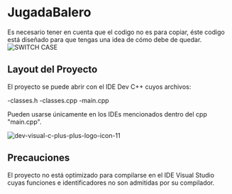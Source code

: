 # JugadaBalero

Es necesario tener en cuenta que el codigo no es para copiar, éste codigo está diseñado para que tengas una idea de cómo debe de quedar.
![SWITCH CASE](https://user-images.githubusercontent.com/68668508/164576394-41ab42dd-ee0f-4c6e-861c-51bf786417a0.png)

## Layout del Proyecto

El proyecto se puede abrir con el IDE Dev C++ cuyos archivos:

-classes.h
-classes.cpp
-main.cpp

Pueden usarse únicamente en los IDEs mencionados dentro del cpp "main.cpp".

![dev-visual-c-plus-plus-logo-icon-11](https://user-images.githubusercontent.com/68668508/164576562-42e252d5-4018-42aa-aa73-01f71cb55b2f.png)

## Precauciones

El proyecto no está optimizado para compilarse en el IDE Visual Studio cuyas funciones e identificadores no son admitidas por su compilador.
